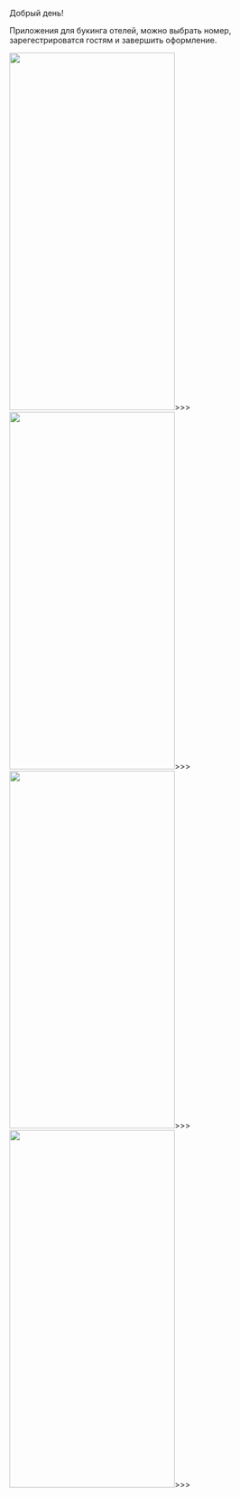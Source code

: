 Добрый день!

Приложения для букинга отелей, можно выбрать номер, зарегестрироватся гостям и завершить оформление.

<img src="https://github.com/aay92/HotelApp/assets/47569754/f964c71d-4575-4ada-bfdb-44740f33cb21" width="293" height="633">>>>
<img src="https://github.com/aay92/HotelApp/assets/47569754/7c471ca7-5de2-49ba-a2d5-e0e60909aa76" width="293" height="633">>>>
<img src="https://github.com/aay92/HotelApp/assets/47569754/af5f13a0-cfd5-447b-bcc1-dd393fcfe811" width="293" height="633">>>>
<img src="https://github.com/aay92/HotelApp/assets/47569754/99a226e5-b2ba-44df-b9f6-7eeaef260b22" width="293" height="633">>>>


